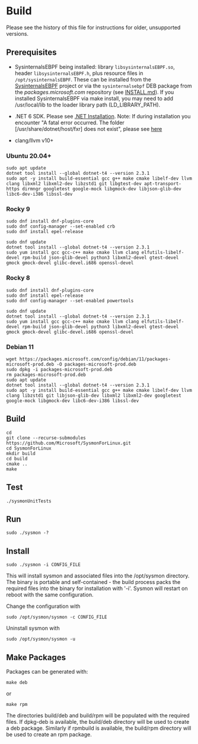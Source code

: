 # Build
Please see the history of this file for instructions for older, unsupported versions.

## Prerequisites
- SysinternalsEBPF being installed:
library `libsysinternalsEBPF.so`, header `libsysinternalsEBPF.h`, plus
resource files in `/opt/sysinternalsEBPF`. These can be installed from
the
[SysinternalsEBPF](https://github.com/Microsoft/SysinternalsEBPF)
project or via the `sysinternalsebpf` DEB package from the
_packages.microsoft.com_ repository (see [INSTALL.md](INSTALL.md)).
If you installed SysinternalsEBPF via make install, you may need to add /usr/local/lib to the loader library path (LD_LIBRARY_PATH).

- .NET 6 SDK. Please see [.NET Installation](https://learn.microsoft.com/en-us/dotnet/core/install/linux). Note: If during installation you encounter "A fatal error occurred. The folder [/usr/share/dotnet/host/fxr] does not exist", please see [here](https://stackoverflow.com/questions/73753672/a-fatal-error-occurred-the-folder-usr-share-dotnet-host-fxr-does-not-exist)

- clang/llvm v10+

### Ubuntu 20.04+
```
sudo apt update
dotnet tool install --global dotnet-t4 --version 2.3.1
sudo apt -y install build-essential gcc g++ make cmake libelf-dev llvm clang libxml2 libxml2-dev libzstd1 git libgtest-dev apt-transport-https dirmngr googletest google-mock libgmock-dev libjson-glib-dev libc6-dev-i386 libssl-dev
```

### Rocky 9
```
sudo dnf install dnf-plugins-core
sudo dnf config-manager --set-enabled crb
sudo dnf install epel-release

sudo dnf update
dotnet tool install --global dotnet-t4 --version 2.3.1
sudo yum install gcc gcc-c++ make cmake llvm clang elfutils-libelf-devel rpm-build json-glib-devel python3 libxml2-devel gtest-devel gmock gmock-devel glibc-devel.i686 openssl-devel
```

### Rocky 8
```
sudo dnf install dnf-plugins-core
sudo dnf install epel-release
sudo dnf config-manager --set-enabled powertools

sudo dnf update
dotnet tool install --global dotnet-t4 --version 2.3.1
sudo yum install gcc gcc-c++ make cmake llvm clang elfutils-libelf-devel rpm-build json-glib-devel python3 libxml2-devel gtest-devel gmock gmock-devel glibc-devel.i686 openssl-devel
```

### Debian 11
```
wget https://packages.microsoft.com/config/debian/11/packages-microsoft-prod.deb -O packages-microsoft-prod.deb
sudo dpkg -i packages-microsoft-prod.deb
rm packages-microsoft-prod.deb
sudo apt update
dotnet tool install --global dotnet-t4 --version 2.3.1
sudo apt -y install build-essential gcc g++ make cmake libelf-dev llvm clang libzstd1 git libjson-glib-dev libxml2 libxml2-dev googletest google-mock libgmock-dev libc6-dev-i386 libssl-dev
```

## Build
```
cd
git clone --recurse-submodules https://github.com/Microsoft/SysmonForLinux.git
cd SysmonForLinux
mkdir build
cd build
cmake ..
make
```

## Test
```
./sysmonUnitTests
```

## Run
```
sudo ./sysmon -?
```

## Install
```
sudo ./sysmon -i CONFIG_FILE
```
This will install sysmon and associated files into the /opt/sysmon directory.
The binary is portable and self-contained - the build process packs the
required files into the binary for installation with '-i'. Sysmon will restart
on reboot with the same configuration.

Change the configuration with
```
sudo /opt/sysmon/sysmon -c CONFIG_FILE
```

Uninstall sysmon with
```
sudo /opt/sysmon/sysmon -u
```

## Make Packages
Packages can be generated with:
```
make deb
```
or
```
make rpm
```

The directories build/deb and build/rpm will be populated with the required
files. If dpkg-deb is available, the build/deb directory will be used to create
a deb package. Similarly if rpmbuild is available, the build/rpm directory will
be used to create an rpm package.
